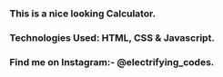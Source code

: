 ### This is a nice looking Calculator.

### Technologies Used: HTML, CSS & Javascript.

### Find me on Instagram:- @electrifying_codes.